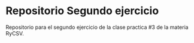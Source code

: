 # Repositorio Segundo ejercicio

Repositorio para el segundo ejercicio de la clase practica #3 de la materia RyCSV.
